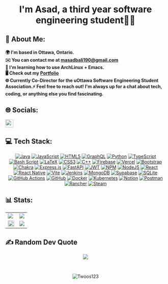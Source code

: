 # <div align="center">I'm Asad, a third year software engineering student👨‍💻</div>  
  
## 💫 About Me:
#### 🌍  I'm based in Ottawa, Ontario.  <br>✉️  You can contact me at masadbali190@gmail.com  <br>🧠  I'm learning how to use ArchLinux + Emacs.  <br>🖥️ Check out my [Portfolio](https://twoos123.github.io/asadali-portfolio/)  <br>🌐 Currently Co-Director for the uOttawa Software Engineering Student Association.⚡  Feel free to reach out! I'm always up for a chat about tech, coding, or anything else you find fascinating.  <br>  


## 🌐 Socials:
<a href="https://linkedin.com/in/asadbinali/">
  <img 
    src="https://img.shields.io/badge/LinkedIn-%230077B5.svg?logo=linkedin&logoColor=white" 
    style="height:25px;"
  />
</a>

## 💻 Tech Stack:
<div align="center">
  
[![Java](https://img.shields.io/badge/java-%23ED8B00.svg?style=for-the-badge&logo=openjdk&logoColor=white)](https://www.java.com/) 
[![JavaScript](https://img.shields.io/badge/javascript-%23323330.svg?style=for-the-badge&logo=javascript&logoColor=%23F7DF1E)](https://www.javascript.com/) 
[![HTML5](https://img.shields.io/badge/html5-%23E34F26.svg?style=for-the-badge&logo=html5&logoColor=white)](https://developer.mozilla.org/en-US/docs/Web/HTML) 
[![GraphQL](https://img.shields.io/badge/-GraphQL-E10098?style=for-the-badge&logo=graphql&logoColor=white)](https://graphql.org/) 
[![Python](https://img.shields.io/badge/python-3670A0?style=for-the-badge&logo=python&logoColor=ffdd54)](https://www.python.org/) 
[![TypeScript](https://img.shields.io/badge/typescript-%23007ACC.svg?style=for-the-badge&logo=typescript&logoColor=white)](https://www.typescriptlang.org/) 
[![Bash Script](https://img.shields.io/badge/bash_script-%23121011.svg?style=for-the-badge&logo=gnu-bash&logoColor=white)](https://www.gnu.org/software/bash/) 
[![LaTeX](https://img.shields.io/badge/latex-%23008080.svg?style=for-the-badge&logo=latex&logoColor=white)](https://www.latex-project.org/) 
[![CSS3](https://img.shields.io/badge/css3-%231572B6.svg?style=for-the-badge&logo=css3&logoColor=white)](https://developer.mozilla.org/en-US/docs/Web/CSS) 
[![C++](https://img.shields.io/badge/c++-%2300599C.svg?style=for-the-badge&logo=c%2B%2B&logoColor=white)](https://cplusplus.com/) 
[![Firebase](https://img.shields.io/badge/firebase-%23039BE5.svg?style=for-the-badge&logo=firebase)](https://firebase.google.com/) 
[![Vercel](https://img.shields.io/badge/vercel-%23000000.svg?style=for-the-badge&logo=vercel&logoColor=white)](https://vercel.com/) 
[![Bootstrap](https://img.shields.io/badge/bootstrap-%238511FA.svg?style=for-the-badge&logo=bootstrap&logoColor=white)](https://getbootstrap.com/) 
[![Chakra](https://img.shields.io/badge/chakra-%234ED1C5.svg?style=for-the-badge&logo=chakraui&logoColor=white)](https://chakra-ui.com/) 
[![Express.js](https://img.shields.io/badge/express.js-%23404d59.svg?style=for-the-badge&logo=express&logoColor=%2361DAFB)](https://expressjs.com/) 
[![FastAPI](https://img.shields.io/badge/FastAPI-005571?style=for-the-badge&logo=fastapi)](https://fastapi.tiangolo.com/) 
[![JWT](https://img.shields.io/badge/JWT-black?style=for-the-badge&logo=JSON%20web%20tokens)](https://jwt.io/) 
[![NPM](https://img.shields.io/badge/NPM-%23CB3837.svg?style=for-the-badge&logo=npm&logoColor=white)](https://www.npmjs.com/) 
[![NodeJS](https://img.shields.io/badge/node.js-6DA55F?style=for-the-badge&logo=node.js&logoColor=white)](https://nodejs.org/) 
[![React](https://img.shields.io/badge/react-%2320232a.svg?style=for-the-badge&logo=react&logoColor=%2361DAFB)](https://reactjs.org/) 
[![React Native](https://img.shields.io/badge/react_native-%2320232a.svg?style=for-the-badge&logo=react&logoColor=%2361DAFB)](https://reactnative.dev/) 
[![Vite](https://img.shields.io/badge/vite-%23646CFF.svg?style=for-the-badge&logo=vite&logoColor=white)](https://vitejs.dev/) 
[![Jenkins](https://img.shields.io/badge/jenkins-%232C5263.svg?style=for-the-badge&logo=jenkins&logoColor=white)](https://www.jenkins.io/) 
[![MongoDB](https://img.shields.io/badge/MongoDB-%234ea94b.svg?style=for-the-badge&logo=mongodb&logoColor=white)](https://www.mongodb.com/) 
[![Supabase](https://img.shields.io/badge/Supabase-3ECF8E?style=for-the-badge&logo=supabase&logoColor=white)](https://supabase.com/) 
[![SQLite](https://img.shields.io/badge/sqlite-%2307405e.svg?style=for-the-badge&logo=sqlite&logoColor=white)](https://sqlite.org/index.html) 
[![GitHub Actions](https://img.shields.io/badge/github%20actions-%232671E5.svg?style=for-the-badge&logo=githubactions&logoColor=white)](https://github.com/features/actions) 
[![GitHub](https://img.shields.io/badge/github-%23121011.svg?style=for-the-badge&logo=github&logoColor=white)](https://github.com/) 
[![Docker](https://img.shields.io/badge/docker-%230db7ed.svg?style=for-the-badge&logo=docker&logoColor=white)](https://www.docker.com/) 
[![Kubernetes](https://img.shields.io/badge/kubernetes-%23326ce5.svg?style=for-the-badge&logo=kubernetes&logoColor=white)](https://kubernetes.io/) 
[![Notion](https://img.shields.io/badge/Notion-%23000000.svg?style=for-the-badge&logo=notion&logoColor=white)](https://www.notion.so/) 
[![Postman](https://img.shields.io/badge/Postman-FF6C37?style=for-the-badge&logo=postman&logoColor=white)](https://www.postman.com/) 
[![Rancher](https://img.shields.io/badge/rancher-%230075A8.svg?style=for-the-badge&logo=rancher&logoColor=white)](https://www.rancher.com/) 
[![Steam](https://img.shields.io/badge/steam-%23000000.svg?style=for-the-badge&logo=steam&logoColor=white)](https://store.steampowered.com/)

</div> 

## 📊 Stats:
<div align="center">
  <table>
    <tr>
      <td>
        <img src="https://github-readme-stats.vercel.app/api?username=Twoos123&show_icons=true&theme=radical&include_all_commits=true&show=discussions,prs_merged,prs_merged_percentage"/>
      </td>
      <td>
        <img src="https://github-readme-streak-stats-vercel.vercel.app/?user=Twoos123&theme=radical&border_radius=6"/>
      </td>
    </tr>
    <tr>
      <td align="center">
        <img src="https://github-readme-stats.vercel.app/api/top-langs/?username=Twoos123&theme=radical&layout=compact&show_icons=true&langs_count=8"
        width="100%"
  />
      </td>
      <td>
        <a href="https://leetcode.com/Twoos123/">
          <img src="https://leetcard.jacoblin.cool/Twoos123?radius=6&theme=radical&ext=heatmap"/>
        </a>
      </td>
    </tr>
  </table>
</div>


## ✍️ Random Dev Quote
<p align="center">
  <img src="https://quotes-github-readme.vercel.app/api?type=horizontal&theme=radical" />
</p>

<br>
<p align="center"> <img src="https://komarev.com/ghpvc/?username=Twoos123&label=Profile%20views&color=blueviolet&style=for-the-badge" alt="Twoos123" /> </p>

